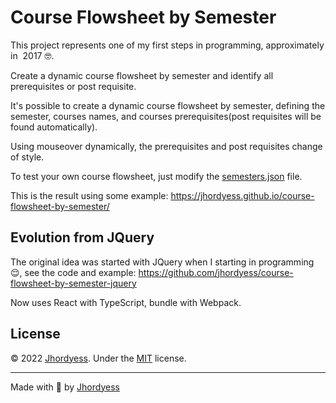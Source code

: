 # Course Flowsheet by Semester

This project represents one of my first steps in programming, approximately in  2017 🤓.

Create a dynamic course flowsheet by semester and identify all prerequisites or post requisite.

It's possible to create a dynamic course flowsheet by semester, defining the semester, courses names, and courses prerequisites(post requisites will be found automatically).

Using mouseover dynamically, the prerequisites and post requisites change of style.

To test your own course flowsheet, just modify the [semesters.json](/src/data/example/semesters.json) file.

This is the result using some example: <https://jhordyess.github.io/course-flowsheet-by-semester/>

## Evolution from JQuery

The original idea was started with JQuery when I starting in programming 😌, see the code and example: <https://github.com/jhordyess/course-flowsheet-by-semester-jquery>

Now uses React with TypeScript, bundle with Webpack.

## License

© 2022 [Jhordyess](https://github.com/jhordyess). Under the [MIT](https://choosealicense.com/licenses/mit/) license.

---

Made with 💪 by [Jhordyess](https://www.jhordyess.com/)
